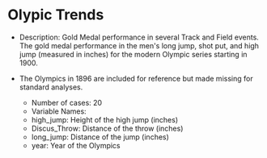 # Olypic Trends

* Description: Gold Medal performance in several Track and Field events. The gold medal performance in the men's long jump, shot put, and high jump (measured in inches) for the modern Olympic series starting in 1900.

* The Olympics in 1896 are included for reference but made missing for standard analyses.

  * Number of cases: 20
  * Variable Names:
  * high_jump: Height of the high jump (inches)
  * Discus_Throw: Distance of the throw (inches)
  * long_jump: Distance of the jump (inches)
  * year: Year of the Olympics
